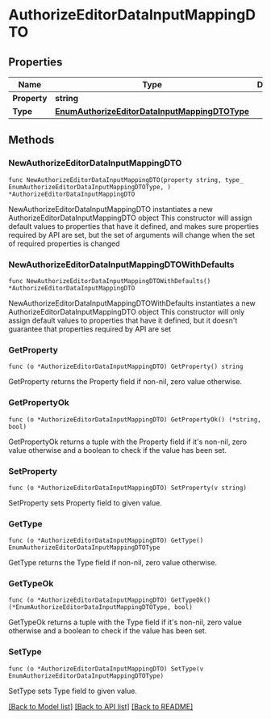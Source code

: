 # AuthorizeEditorDataInputMappingDTO

## Properties

Name | Type | Description | Notes
------------ | ------------- | ------------- | -------------
**Property** | **string** |  | 
**Type** | [**EnumAuthorizeEditorDataInputMappingDTOType**](EnumAuthorizeEditorDataInputMappingDTOType.md) |  | 

## Methods

### NewAuthorizeEditorDataInputMappingDTO

`func NewAuthorizeEditorDataInputMappingDTO(property string, type_ EnumAuthorizeEditorDataInputMappingDTOType, ) *AuthorizeEditorDataInputMappingDTO`

NewAuthorizeEditorDataInputMappingDTO instantiates a new AuthorizeEditorDataInputMappingDTO object
This constructor will assign default values to properties that have it defined,
and makes sure properties required by API are set, but the set of arguments
will change when the set of required properties is changed

### NewAuthorizeEditorDataInputMappingDTOWithDefaults

`func NewAuthorizeEditorDataInputMappingDTOWithDefaults() *AuthorizeEditorDataInputMappingDTO`

NewAuthorizeEditorDataInputMappingDTOWithDefaults instantiates a new AuthorizeEditorDataInputMappingDTO object
This constructor will only assign default values to properties that have it defined,
but it doesn't guarantee that properties required by API are set

### GetProperty

`func (o *AuthorizeEditorDataInputMappingDTO) GetProperty() string`

GetProperty returns the Property field if non-nil, zero value otherwise.

### GetPropertyOk

`func (o *AuthorizeEditorDataInputMappingDTO) GetPropertyOk() (*string, bool)`

GetPropertyOk returns a tuple with the Property field if it's non-nil, zero value otherwise
and a boolean to check if the value has been set.

### SetProperty

`func (o *AuthorizeEditorDataInputMappingDTO) SetProperty(v string)`

SetProperty sets Property field to given value.


### GetType

`func (o *AuthorizeEditorDataInputMappingDTO) GetType() EnumAuthorizeEditorDataInputMappingDTOType`

GetType returns the Type field if non-nil, zero value otherwise.

### GetTypeOk

`func (o *AuthorizeEditorDataInputMappingDTO) GetTypeOk() (*EnumAuthorizeEditorDataInputMappingDTOType, bool)`

GetTypeOk returns a tuple with the Type field if it's non-nil, zero value otherwise
and a boolean to check if the value has been set.

### SetType

`func (o *AuthorizeEditorDataInputMappingDTO) SetType(v EnumAuthorizeEditorDataInputMappingDTOType)`

SetType sets Type field to given value.



[[Back to Model list]](../README.md#documentation-for-models) [[Back to API list]](../README.md#documentation-for-api-endpoints) [[Back to README]](../README.md)


